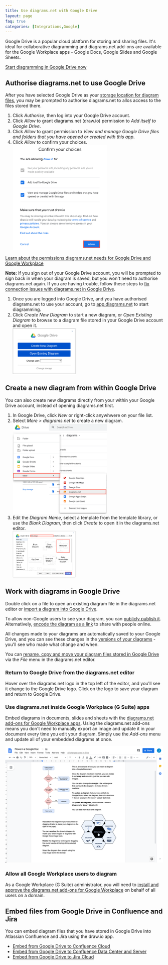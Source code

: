 ```yaml
---
title: Use diagrams.net with Google Drive
layout: page
faq: true
categories: [Integrations,Google]
---
```


Google Drive is a popular cloud platform for storing and sharing files. It's ideal for collaborative diagramming and diagrams.net add-ons are available for the Google Workplace apps - Google Docs, Google Slides and Google Sheets.

[Start diagramming in Google Drive now](https://app.diagrams.net/?mode=google)

## Authorise diagrams.net to use Google Drive

After you have selected Google Drive as your [storage location for diagram files](/doc/faq/storage-location-select.html), you may be prompted to authorise diagrams.net to allos access to the files stored there.

1. Click _Authorise_, then log into your Google Drive account.
2. Click _Allow_ to grant diagrams.net (draw.io) permission to _Add itself to Google Drive_.
3. Click _Allow_ to grant permission to _View and manage Google Drive files and folders that you have opened or created with this app_.
4. Click _Allow_ to confirm your choices.
<br /><img src="/assets/img/blog/google-drive-permissions.png" style="width=100%;max-width:300px;height:auto;" alt="Grant permission for diagrams.net to access your Google Drive files">

[Learn about the permissions diagrams.net needs for Google Drive and Google Workplace](/doc/faq/gsuite-permissions.html)

**Note:** If you sign out of your Google Drive account, you will be prompted to sign back in when your diagram is saved, but you won't need to authorise diagrams.net again. If you are having trouble, follow these steps to [fix connection issues with diagrams.net in Google Drive](/doc/faq/google-drive-connection-problems.html).

1. Once you are logged into Google Drive, and you have authorised diagrams.net to use your account, go to [app.diagrams.net](https://app.diagrams.net/?mode=google) to start diagramming.
2. Click _Create New Diagram_ to start a new diagram, or _Open Existing Diagram_ to browse to a diagram file stored in your Google Drive account and open it.
<br /><img src="/assets/img/blog/google-drive-dialog.png" style="width=100%;max-width:200px;height:auto;" alt="Start using diagrams.net with Google Drive">

## Create a new diagram from within Google Drive

You can also create new diagrams directly from your within your Google Drive account, instead of opening diagrams.net first.

1. In Google Drive, click _New_ or right-click anywhwere on your file list.
2. Select _More > diagrams.net_ to create a new diagram.
<br /><img src="/assets/img/blog/google-drive-new-diagram.png" style="width=100%;max-width:300px;height:auto;" alt="Create a new diagram from within Google Drive">
3. Edit the _Diagram Name_, select a template from the template library, or use the _Blank Diagram_, then click _Create_ to open it in the diagrams.net editor.
<br /><img src="/assets/img/blog/google-drive-new-diagram-dialog.png" style="width=100%;max-width:200px;height:auto;" alt="Select a template and enter a diagram name to create a new diagram in Google Drive">

## Work with diagrams in Google Drive

Double click on a file to open an existing diagram file in the diagrams.net editor or [import a diagram into Google Drive](/doc/faq/google-drive-import-diagram.html).

To allow non-Google users to see your diagram, you can [publicly publish it](/doc/faq/google-drive-publicly-publish-diagram.html). Alternatively, [encode the diagram as a link](/blog/publish-link.html) to share with people online.

All changes made to your diagrams are automatically saved to your Google Drive, and you can see these changes in the [versions of your diagrams](/doc/faq/google-drive-revision-history.html) - you'll see who made what change and when.

You can [rename, copy and move your diagram files stored in Google Drive](google-drive-rename-copy-move-diagrams.md) via the _File_ menu in the diagrams.net editor. 


### Return to Google Drive from the diagrams.net editor

Hover over the diagrams.net logo in the top left of the editor, and you'll see it change to the Google Drive logo. Click on the logo to save your diagram and return to Google Drive.

### Use diagrams.net inside Google Workplace (G Suite) apps

Embed diagrams in documents, slides and sheets with the [diagrams.net add-ons for Google Workplace apps](/blog/diagrams-google-docs.html). Using the diagrams.net add-ons means you don't need to manually export an image and update it in your document every time you edit your diagram. Simply use the _Add-ons_ menu and update all of your embedded diagrams at once.

<img src="/assets/img/blog/addon-google-docs-examples.png" style="max-width:100%;height:auto;"  alt="It's easy to embed diagrams in Google Docs">

### Allow all Google Workplace users to diagram

As a Google Workplace (G Suite) administrator, you will need to [install and approve the diagrams.net add-ons for Google Workplace](/doc/faq/gsuite-addons-domain-wide.html) on behalf of all users on a domain.

## Embed files from Google Drive in Confluence and Jira

You can embed diagram files that you have stored in Google Drive into Atlassian Confluence and Jira using the draw.io app. 

* [Embed from Google Drive to Confluence Cloud](/doc/faq/embed-diagram-googledrive-confluence-cloud.html)
* [Embed from Google Drive to Confluence Data Center and Server](/doc/faq/embed-diagram-googledrive-confluence-server.html)
* [Embed from Google Drive to Jira Cloud](/doc/faq/embed-diagram-googledrive-jira-cloud.html)

